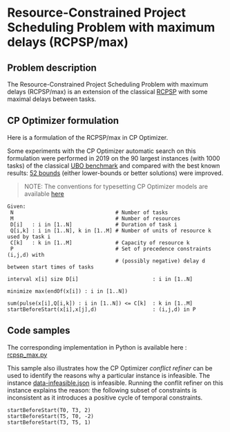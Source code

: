 # Resource-Constrained Project Scheduling Problem with maximum delays (RCPSP/max)

## Problem description

The Resource-Constrained Project Scheduling Problem with maximum delays (RCPSP/max) is an extension of the classical [RCPSP](../RCPSP/README.md) with some maximal delays between tasks.

## CP Optimizer formulation

Here is a formulation of the RCPSP/max in CP Optimizer. 

Some experiments with the CP Optimizer automatic search on this formulation were performed in 2019 on the 90 largest instances (with 1000 tasks) of the classical [UBO benchmark](https://www.wiwi.tu-clausthal.de/en/chairs/produktion/research/research-areas/project-generator/rcpspmax/) and compared with the best known results: [52 bounds](https://www.wiwi.tu-clausthal.de/fileadmin/Produktion/Benchmark/RCPSP/benchmarks_ubo1000.txt) (either lower-bounds or better solutions) were improved.

> NOTE: The conventions for typesetting CP Optimizer models are available [here](../../../typeset_models/README.md)

```
Given:
 N                                 # Number of tasks
 M                                 # Number of resources
 D[i]   : i in [1..N]              # Duration of task i
 Q[i,k] : i in [1..N], k in [1..M] # Number of units of resource k used by task i
 C[k]   : k in [1..M]              # Capacity of resource k
 P                                 # Set of precedence constraints (i,j,d) with 
                                   # (possibly negative) delay d between start times of tasks 

interval x[i] size D[i]                        : i in [1..N]

minimize max(endOf(x[i]) : i in [1..N])

sum(pulse(x[i],Q[i,k]) : i in [1..N]) <= C[k]  : k in [1..M]
startBeforeStart(x[i],x[j],d)                  : (i,j,d) in P
```



## Code samples

The corresponding implementation in Python is available here : [rcpsp_max.py](python/rcpsp_max.py)

This sample also illustrates how the CP Optimizer *conflict refiner* can be used to identify the reasons why a particular instance is infeasible. The instance [data-infeasible.json](python/data-infeasible.json) is infeasible. Running the conflit refiner on this instance explains the reason: the following subset of constraints is inconsistent as it introduces a positive cycle of temporal constraints.

```
startBeforeStart(T0, T3, 2)
startBeforeStart(T5, T0, -2)
startBeforeStart(T3, T5, 1)
```


